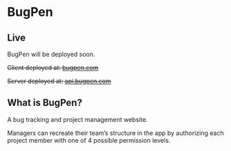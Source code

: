 # BugPen



## Live

BugPen will be deployed soon.

<strike>Client deployed at: [bugpen.com](http://bugpen.com)

Server deployed at: [api.bugpen.com](http://api.bugpen.com)</strike>

## What is BugPen?

A bug tracking and project management website.

Managers can recreate their team’s structure in the app by authorizing each project member with one of 4 possible permission levels.
